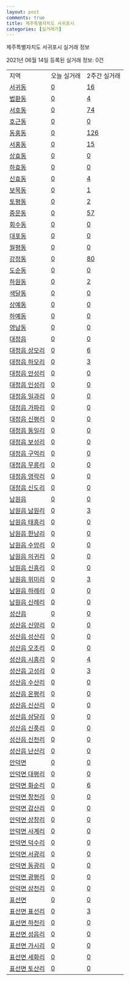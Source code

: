 ```yaml
---
layout: post
comments: true
title: 제주특별자치도 서귀포시
categories: [실거래가]
---
```


제주특별자치도 서귀포시 실거래 정보

2021년 06월 14일 등록된 실거래 정보: 0건


<table class="sortable">
  <tr>
    <td>지역</td>
    <td>오늘 실거래</td>
    <td>2주간 실거래</td>
  </tr>

  
  <tr class="item">
    <td><a href="5013010100.html">서귀동</a></td>
    <td><a href="5013010100.html">0</a></td>
    <td><a href="5013010100.html">16</a></td>
  </tr>
    

  <tr class="item">
    <td><a href="5013010200.html">법환동</a></td>
    <td><a href="5013010200.html">0</a></td>
    <td><a href="5013010200.html">4</a></td>
  </tr>
    

  <tr class="item">
    <td><a href="5013010300.html">서호동</a></td>
    <td><a href="5013010300.html">0</a></td>
    <td><a href="5013010300.html">74</a></td>
  </tr>
    

  <tr class="item">
    <td><a href="5013010400.html">호근동</a></td>
    <td><a href="5013010400.html">0</a></td>
    <td><a href="5013010400.html">0</a></td>
  </tr>
    

  <tr class="item">
    <td><a href="5013010500.html">동홍동</a></td>
    <td><a href="5013010500.html">0</a></td>
    <td><a href="5013010500.html">126</a></td>
  </tr>
    

  <tr class="item">
    <td><a href="5013010600.html">서홍동</a></td>
    <td><a href="5013010600.html">0</a></td>
    <td><a href="5013010600.html">15</a></td>
  </tr>
    

  <tr class="item">
    <td><a href="5013010700.html">상효동</a></td>
    <td><a href="5013010700.html">0</a></td>
    <td><a href="5013010700.html">0</a></td>
  </tr>
    

  <tr class="item">
    <td><a href="5013010800.html">하효동</a></td>
    <td><a href="5013010800.html">0</a></td>
    <td><a href="5013010800.html">0</a></td>
  </tr>
    

  <tr class="item">
    <td><a href="5013010900.html">신효동</a></td>
    <td><a href="5013010900.html">0</a></td>
    <td><a href="5013010900.html">4</a></td>
  </tr>
    

  <tr class="item">
    <td><a href="5013011000.html">보목동</a></td>
    <td><a href="5013011000.html">0</a></td>
    <td><a href="5013011000.html">1</a></td>
  </tr>
    

  <tr class="item">
    <td><a href="5013011100.html">토평동</a></td>
    <td><a href="5013011100.html">0</a></td>
    <td><a href="5013011100.html">2</a></td>
  </tr>
    

  <tr class="item">
    <td><a href="5013011200.html">중문동</a></td>
    <td><a href="5013011200.html">0</a></td>
    <td><a href="5013011200.html">57</a></td>
  </tr>
    

  <tr class="item">
    <td><a href="5013011300.html">회수동</a></td>
    <td><a href="5013011300.html">0</a></td>
    <td><a href="5013011300.html">0</a></td>
  </tr>
    

  <tr class="item">
    <td><a href="5013011400.html">대포동</a></td>
    <td><a href="5013011400.html">0</a></td>
    <td><a href="5013011400.html">0</a></td>
  </tr>
    

  <tr class="item">
    <td><a href="5013011500.html">월평동</a></td>
    <td><a href="5013011500.html">0</a></td>
    <td><a href="5013011500.html">0</a></td>
  </tr>
    

  <tr class="item">
    <td><a href="5013011600.html">강정동</a></td>
    <td><a href="5013011600.html">0</a></td>
    <td><a href="5013011600.html">80</a></td>
  </tr>
    

  <tr class="item">
    <td><a href="5013011700.html">도순동</a></td>
    <td><a href="5013011700.html">0</a></td>
    <td><a href="5013011700.html">0</a></td>
  </tr>
    

  <tr class="item">
    <td><a href="5013011800.html">하원동</a></td>
    <td><a href="5013011800.html">0</a></td>
    <td><a href="5013011800.html">2</a></td>
  </tr>
    

  <tr class="item">
    <td><a href="5013011900.html">색달동</a></td>
    <td><a href="5013011900.html">0</a></td>
    <td><a href="5013011900.html">0</a></td>
  </tr>
    

  <tr class="item">
    <td><a href="5013012000.html">상예동</a></td>
    <td><a href="5013012000.html">0</a></td>
    <td><a href="5013012000.html">0</a></td>
  </tr>
    

  <tr class="item">
    <td><a href="5013012100.html">하예동</a></td>
    <td><a href="5013012100.html">0</a></td>
    <td><a href="5013012100.html">0</a></td>
  </tr>
    

  <tr class="item">
    <td><a href="5013012200.html">영남동</a></td>
    <td><a href="5013012200.html">0</a></td>
    <td><a href="5013012200.html">0</a></td>
  </tr>
    

  <tr class="item">
    <td><a href="5013025000.html">대정읍</a></td>
    <td><a href="5013025000.html">0</a></td>
    <td><a href="5013025000.html">0</a></td>
  </tr>
    

  <tr class="item">
    <td><a href="5013025021.html">대정읍 상모리</a></td>
    <td><a href="5013025021.html">0</a></td>
    <td><a href="5013025021.html">6</a></td>
  </tr>
    

  <tr class="item">
    <td><a href="5013025022.html">대정읍 하모리</a></td>
    <td><a href="5013025022.html">0</a></td>
    <td><a href="5013025022.html">3</a></td>
  </tr>
    

  <tr class="item">
    <td><a href="5013025023.html">대정읍 안성리</a></td>
    <td><a href="5013025023.html">0</a></td>
    <td><a href="5013025023.html">0</a></td>
  </tr>
    

  <tr class="item">
    <td><a href="5013025024.html">대정읍 인성리</a></td>
    <td><a href="5013025024.html">0</a></td>
    <td><a href="5013025024.html">0</a></td>
  </tr>
    

  <tr class="item">
    <td><a href="5013025025.html">대정읍 일과리</a></td>
    <td><a href="5013025025.html">0</a></td>
    <td><a href="5013025025.html">0</a></td>
  </tr>
    

  <tr class="item">
    <td><a href="5013025026.html">대정읍 가파리</a></td>
    <td><a href="5013025026.html">0</a></td>
    <td><a href="5013025026.html">0</a></td>
  </tr>
    

  <tr class="item">
    <td><a href="5013025027.html">대정읍 신평리</a></td>
    <td><a href="5013025027.html">0</a></td>
    <td><a href="5013025027.html">0</a></td>
  </tr>
    

  <tr class="item">
    <td><a href="5013025028.html">대정읍 동일리</a></td>
    <td><a href="5013025028.html">0</a></td>
    <td><a href="5013025028.html">0</a></td>
  </tr>
    

  <tr class="item">
    <td><a href="5013025029.html">대정읍 보성리</a></td>
    <td><a href="5013025029.html">0</a></td>
    <td><a href="5013025029.html">0</a></td>
  </tr>
    

  <tr class="item">
    <td><a href="5013025030.html">대정읍 구억리</a></td>
    <td><a href="5013025030.html">0</a></td>
    <td><a href="5013025030.html">0</a></td>
  </tr>
    

  <tr class="item">
    <td><a href="5013025031.html">대정읍 무릉리</a></td>
    <td><a href="5013025031.html">0</a></td>
    <td><a href="5013025031.html">0</a></td>
  </tr>
    

  <tr class="item">
    <td><a href="5013025032.html">대정읍 영락리</a></td>
    <td><a href="5013025032.html">0</a></td>
    <td><a href="5013025032.html">0</a></td>
  </tr>
    

  <tr class="item">
    <td><a href="5013025033.html">대정읍 신도리</a></td>
    <td><a href="5013025033.html">0</a></td>
    <td><a href="5013025033.html">0</a></td>
  </tr>
    

  <tr class="item">
    <td><a href="5013025300.html">남원읍</a></td>
    <td><a href="5013025300.html">0</a></td>
    <td><a href="5013025300.html">0</a></td>
  </tr>
    

  <tr class="item">
    <td><a href="5013025321.html">남원읍 남원리</a></td>
    <td><a href="5013025321.html">0</a></td>
    <td><a href="5013025321.html">3</a></td>
  </tr>
    

  <tr class="item">
    <td><a href="5013025322.html">남원읍 태흥리</a></td>
    <td><a href="5013025322.html">0</a></td>
    <td><a href="5013025322.html">0</a></td>
  </tr>
    

  <tr class="item">
    <td><a href="5013025323.html">남원읍 한남리</a></td>
    <td><a href="5013025323.html">0</a></td>
    <td><a href="5013025323.html">0</a></td>
  </tr>
    

  <tr class="item">
    <td><a href="5013025324.html">남원읍 수망리</a></td>
    <td><a href="5013025324.html">0</a></td>
    <td><a href="5013025324.html">0</a></td>
  </tr>
    

  <tr class="item">
    <td><a href="5013025325.html">남원읍 의귀리</a></td>
    <td><a href="5013025325.html">0</a></td>
    <td><a href="5013025325.html">0</a></td>
  </tr>
    

  <tr class="item">
    <td><a href="5013025326.html">남원읍 신흥리</a></td>
    <td><a href="5013025326.html">0</a></td>
    <td><a href="5013025326.html">0</a></td>
  </tr>
    

  <tr class="item">
    <td><a href="5013025327.html">남원읍 위미리</a></td>
    <td><a href="5013025327.html">0</a></td>
    <td><a href="5013025327.html">3</a></td>
  </tr>
    

  <tr class="item">
    <td><a href="5013025328.html">남원읍 하례리</a></td>
    <td><a href="5013025328.html">0</a></td>
    <td><a href="5013025328.html">0</a></td>
  </tr>
    

  <tr class="item">
    <td><a href="5013025329.html">남원읍 신례리</a></td>
    <td><a href="5013025329.html">0</a></td>
    <td><a href="5013025329.html">0</a></td>
  </tr>
    

  <tr class="item">
    <td><a href="5013025900.html">성산읍</a></td>
    <td><a href="5013025900.html">0</a></td>
    <td><a href="5013025900.html">0</a></td>
  </tr>
    

  <tr class="item">
    <td><a href="5013025901.html">성산읍 신양리</a></td>
    <td><a href="5013025901.html">0</a></td>
    <td><a href="5013025901.html">0</a></td>
  </tr>
    

  <tr class="item">
    <td><a href="5013025921.html">성산읍 성산리</a></td>
    <td><a href="5013025921.html">0</a></td>
    <td><a href="5013025921.html">0</a></td>
  </tr>
    

  <tr class="item">
    <td><a href="5013025922.html">성산읍 오조리</a></td>
    <td><a href="5013025922.html">0</a></td>
    <td><a href="5013025922.html">0</a></td>
  </tr>
    

  <tr class="item">
    <td><a href="5013025923.html">성산읍 시흥리</a></td>
    <td><a href="5013025923.html">0</a></td>
    <td><a href="5013025923.html">4</a></td>
  </tr>
    

  <tr class="item">
    <td><a href="5013025924.html">성산읍 고성리</a></td>
    <td><a href="5013025924.html">0</a></td>
    <td><a href="5013025924.html">3</a></td>
  </tr>
    

  <tr class="item">
    <td><a href="5013025925.html">성산읍 수산리</a></td>
    <td><a href="5013025925.html">0</a></td>
    <td><a href="5013025925.html">0</a></td>
  </tr>
    

  <tr class="item">
    <td><a href="5013025926.html">성산읍 온평리</a></td>
    <td><a href="5013025926.html">0</a></td>
    <td><a href="5013025926.html">0</a></td>
  </tr>
    

  <tr class="item">
    <td><a href="5013025927.html">성산읍 신산리</a></td>
    <td><a href="5013025927.html">0</a></td>
    <td><a href="5013025927.html">0</a></td>
  </tr>
    

  <tr class="item">
    <td><a href="5013025928.html">성산읍 삼달리</a></td>
    <td><a href="5013025928.html">0</a></td>
    <td><a href="5013025928.html">0</a></td>
  </tr>
    

  <tr class="item">
    <td><a href="5013025929.html">성산읍 신풍리</a></td>
    <td><a href="5013025929.html">0</a></td>
    <td><a href="5013025929.html">0</a></td>
  </tr>
    

  <tr class="item">
    <td><a href="5013025930.html">성산읍 신천리</a></td>
    <td><a href="5013025930.html">0</a></td>
    <td><a href="5013025930.html">0</a></td>
  </tr>
    

  <tr class="item">
    <td><a href="5013025931.html">성산읍 난산리</a></td>
    <td><a href="5013025931.html">0</a></td>
    <td><a href="5013025931.html">0</a></td>
  </tr>
    

  <tr class="item">
    <td><a href="5013031000.html">안덕면</a></td>
    <td><a href="5013031000.html">0</a></td>
    <td><a href="5013031000.html">0</a></td>
  </tr>
    

  <tr class="item">
    <td><a href="5013031001.html">안덕면 대평리</a></td>
    <td><a href="5013031001.html">0</a></td>
    <td><a href="5013031001.html">0</a></td>
  </tr>
    

  <tr class="item">
    <td><a href="5013031021.html">안덕면 화순리</a></td>
    <td><a href="5013031021.html">0</a></td>
    <td><a href="5013031021.html">6</a></td>
  </tr>
    

  <tr class="item">
    <td><a href="5013031022.html">안덕면 창천리</a></td>
    <td><a href="5013031022.html">0</a></td>
    <td><a href="5013031022.html">0</a></td>
  </tr>
    

  <tr class="item">
    <td><a href="5013031023.html">안덕면 감산리</a></td>
    <td><a href="5013031023.html">0</a></td>
    <td><a href="5013031023.html">0</a></td>
  </tr>
    

  <tr class="item">
    <td><a href="5013031024.html">안덕면 상창리</a></td>
    <td><a href="5013031024.html">0</a></td>
    <td><a href="5013031024.html">0</a></td>
  </tr>
    

  <tr class="item">
    <td><a href="5013031025.html">안덕면 사계리</a></td>
    <td><a href="5013031025.html">0</a></td>
    <td><a href="5013031025.html">0</a></td>
  </tr>
    

  <tr class="item">
    <td><a href="5013031026.html">안덕면 덕수리</a></td>
    <td><a href="5013031026.html">0</a></td>
    <td><a href="5013031026.html">0</a></td>
  </tr>
    

  <tr class="item">
    <td><a href="5013031027.html">안덕면 서광리</a></td>
    <td><a href="5013031027.html">0</a></td>
    <td><a href="5013031027.html">0</a></td>
  </tr>
    

  <tr class="item">
    <td><a href="5013031028.html">안덕면 동광리</a></td>
    <td><a href="5013031028.html">0</a></td>
    <td><a href="5013031028.html">0</a></td>
  </tr>
    

  <tr class="item">
    <td><a href="5013031029.html">안덕면 광평리</a></td>
    <td><a href="5013031029.html">0</a></td>
    <td><a href="5013031029.html">0</a></td>
  </tr>
    

  <tr class="item">
    <td><a href="5013031030.html">안덕면 상천리</a></td>
    <td><a href="5013031030.html">0</a></td>
    <td><a href="5013031030.html">0</a></td>
  </tr>
    

  <tr class="item">
    <td><a href="5013032000.html">표선면</a></td>
    <td><a href="5013032000.html">0</a></td>
    <td><a href="5013032000.html">0</a></td>
  </tr>
    

  <tr class="item">
    <td><a href="5013032021.html">표선면 표선리</a></td>
    <td><a href="5013032021.html">0</a></td>
    <td><a href="5013032021.html">3</a></td>
  </tr>
    

  <tr class="item">
    <td><a href="5013032022.html">표선면 하천리</a></td>
    <td><a href="5013032022.html">0</a></td>
    <td><a href="5013032022.html">0</a></td>
  </tr>
    

  <tr class="item">
    <td><a href="5013032023.html">표선면 성읍리</a></td>
    <td><a href="5013032023.html">0</a></td>
    <td><a href="5013032023.html">0</a></td>
  </tr>
    

  <tr class="item">
    <td><a href="5013032024.html">표선면 가시리</a></td>
    <td><a href="5013032024.html">0</a></td>
    <td><a href="5013032024.html">0</a></td>
  </tr>
    

  <tr class="item">
    <td><a href="5013032025.html">표선면 세화리</a></td>
    <td><a href="5013032025.html">0</a></td>
    <td><a href="5013032025.html">0</a></td>
  </tr>
    

  <tr class="item">
    <td><a href="5013032026.html">표선면 토산리</a></td>
    <td><a href="5013032026.html">0</a></td>
    <td><a href="5013032026.html">0</a></td>
  </tr>
    


</table>
    